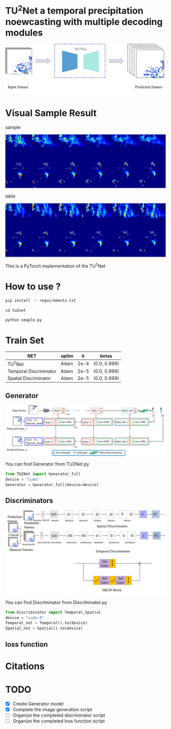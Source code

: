 # TU<sup>2</sup>Net a temporal precipitation noewcasting with multiple decoding modules






<p center>
<img src="new_img/1.png">
</>


# Visual Sample Result  
sample
<p align="center">
  <img src="sample.jpg" >
</p>
lable
<p align="center">
  <img src="lable.jpg" >
</p>



This is a PyTorch implementation of the TU$^2$Net


# How to use ?
``` bash
pip install -r requirements.txt
```
```
cd tu2net
```
```
python smaple.py 
```



# Train Set
| NET| optim | lr |betas|
|-------|-------|-------|-------|
|  TU<sup>2</sup>Net| Adam | 2e-4 |(0.0, 0.999)|
|   Temporal Discriminator   | Adam | 2e-5  |(0.0, 0.999)|
|  Spatial Discriminator  |Adam|2e-5|(0.0, 0.999)|


## Generator
<p align="center">
  <img src="new_img/4_.png" >
</p>

You can find Generator from TU2Net.py
```python
from TU2Net import Generator_full
device = "cuda"
Generator = Generator_full(device=device)
```

## Discriminators
<p align="center">
  <img src="new_img/3.png" >
</p>

You can find Discriminator from Discriminator.py
```python
from Discriminator import Temporal,Spatial
device = "cuda:0"
Temporal_net = Temporal().to(device)
Spatial_net = Spatial().to(device)
```

## loss function



# Citations





# TODO
- [x] Create  Generator model
- [x] Complete the image generation script 
- [ ] Organize the completed discriminator script
- [ ] Organize the completed loss function script